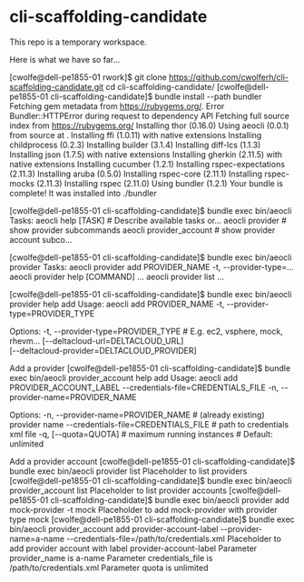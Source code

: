 cli-scaffolding-candidate
=========================
This repo is a temporary workspace.

Here is what we have so far...

[cwolfe@dell-pe1855-01 rwork]$ git clone https://github.com/cwolferh/cli-scaffolding-candidate.git
cd cli-scaffolding-candidate/
[cwolfe@dell-pe1855-01 cli-scaffolding-candidate]$ bundle install --path bundler
Fetching gem metadata from https://rubygems.org/.
Error Bundler::HTTPError during request to dependency API
Fetching full source index from https://rubygems.org/
Installing thor (0.16.0) 
Using aeocli (0.0.1) from source at . 
Installing ffi (1.0.11) with native extensions 
Installing childprocess (0.2.3) 
Installing builder (3.1.4) 
Installing diff-lcs (1.1.3) 
Installing json (1.7.5) with native extensions 
Installing gherkin (2.11.5) with native extensions 
Installing cucumber (1.2.1) 
Installing rspec-expectations (2.11.3) 
Installing aruba (0.5.0) 
Installing rspec-core (2.11.1) 
Installing rspec-mocks (2.11.3) 
Installing rspec (2.11.0) 
Using bundler (1.2.1) 
Your bundle is complete! It was installed into ./bundler

[cwolfe@dell-pe1855-01 cli-scaffolding-candidate]$ bundle exec bin/aeocli
Tasks:
  aeocli help [TASK]       # Describe available tasks or...
  aeocli provider          # show provider subcommands
  aeocli provider_account  # show provider account subco...

[cwolfe@dell-pe1855-01 cli-scaffolding-candidate]$ bundle exec bin/aeocli provider
Tasks:
  aeocli provider add PROVIDER_NAME -t, --provider-type=...
  aeocli provider help [COMMAND]                        ...
  aeocli provider list                                  ...

[cwolfe@dell-pe1855-01 cli-scaffolding-candidate]$ bundle exec bin/aeocli provider help add
Usage:
  aeocli add PROVIDER_NAME -t, --provider-type=PROVIDER_TYPE

Options:
  -t, --provider-type=PROVIDER_TYPE                # E.g. ec2, vsphere, mock, rhevm...
      [--deltacloud-url=DELTACLOUD_URL]            
      [--deltacloud-provider=DELTACLOUD_PROVIDER]  

Add a provider
[cwolfe@dell-pe1855-01 cli-scaffolding-candidate]$ bundle exec bin/aeocli provider_account help add
Usage:
  aeocli add PROVIDER_ACCOUNT_LABEL --credentials-file=CREDENTIALS_FILE -n, --provider-name=PROVIDER_NAME

Options:
  -n, --provider-name=PROVIDER_NAME        # (already existing) provider name
      --credentials-file=CREDENTIALS_FILE  # path to credentials xml file
  -q, [--quota=QUOTA]                      # maximum running instances
                                           # Default: unlimited

Add a provider account
[cwolfe@dell-pe1855-01 cli-scaffolding-candidate]$ bundle exec bin/aeocli provider list
Placeholder to list providers
[cwolfe@dell-pe1855-01 cli-scaffolding-candidate]$ bundle exec bin/aeocli provider_account list
Placeholder to list provider accounts
[cwolfe@dell-pe1855-01 cli-scaffolding-candidate]$ bundle exec bin/aeocli provider add mock-provider -t mock
Placeholder to add mock-provider with provider type mock
[cwolfe@dell-pe1855-01 cli-scaffolding-candidate]$ bundle exec bin/aeocli provider_account add provider-account-label --provider-name=a-name --credentials-file=/path/to/credentials.xml
Placeholder to add provider account with label provider-account-label
Parameter provider_name is a-name
Parameter credentials_file is /path/to/credentials.xml
Parameter quota is unlimited



